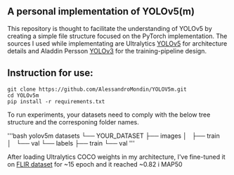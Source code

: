 ## A personal implementation of YOLOv5(m)

This repository is thought to facilitate the understanding of YOLOv5 by creating a simple file structure focused on the PyTorch implementation.
The sources I used while implementating are Ultralytics <a href="https://github.com/ultralytics/yolov5" target="_blank">YOLOv5</a> for architecture details and Aladdin Persson <a href="https://github.com/aladdinpersson/Machine-Learning-Collection/tree/master/ML/Pytorch/object_detection/YOLOv3" target="_blank">YOLOv3</a> for the training-pipeline design.<br> 

## Instruction for use:

    git clone https://github.com/AlessandroMondin/YOLOV5m.git
    cd YOLOv5m
    pip install -r requirements.txt

To run experiments, your datasets need to comply with the below tree structure and the corresponing folder names. <br> 

'''bash
yolov5m
datasets
└── YOUR_DATASET
    ├── images
    │   ├── train
    │   └── val
    └── labels
        ├── train
        └── val
'''

After loading Ultralytics COCO weights in my architecture, I've fine-tuned it on <a href="https://universe.roboflow.com/thermal-imaging-0hwfw/flir-data-set/dataset/14">FLIR dataset<a/> for ~15 epoch and it reached ~0.82 i MAP50
